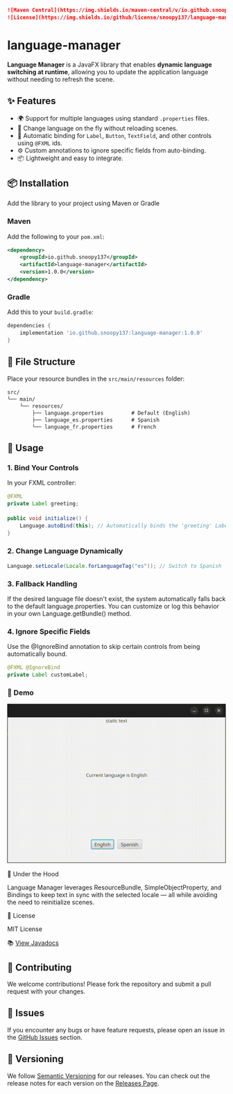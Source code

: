 ```markdown
![Maven Central](https://img.shields.io/maven-central/v/io.github.snoopy137/language-manager)
![License](https://img.shields.io/github/license/snoopy137/language-manager)
```

# language-manager
**Language Manager** is a JavaFX library that enables **dynamic language switching at runtime**, allowing you to update the application language without needing to refresh the scene.

## ✨ Features

- 🌍 Support for multiple languages using standard `.properties` files.
- 🔄 Change language on the fly without reloading scenes.
- 🔗 Automatic binding for `Label`, `Button`, `TextField`, and other controls using `@FXML` ids.
- ⚙️ Custom annotations to ignore specific fields from auto-binding.
- 📦 Lightweight and easy to integrate.

## 📦 Installation

Add the library to your project using Maven or Gradle

### Maven
Add the following to your `pom.xml`:
```xml
<dependency>
    <groupId>io.github.snoopy137</groupId>
    <artifactId>language-manager</artifactId>
    <version>1.0.0</version>
</dependency>
```
### Gradle
Add this to your `build.gradle`:
```groovy
dependencies {
    implementation 'io.github.snoopy137:language-manager:1.0.0'
}
```

## 📁 File Structure

Place your resource bundles in the `src/main/resources` folder:

```text
src/
└── main/
    └── resources/
        ├── language.properties         # Default (English)
        ├── language_es.properties      # Spanish
        └── language_fr.properties      # French
```

## 🚀 Usage

### 1. Bind Your Controls

In your FXML controller:

```java
@FXML
private Label greeting;

public void initialize() {
    Language.autoBind(this); // Automatically binds the 'greeting' Label
}
```

### 2. Change Language Dynamically

```java
Language.setLocale(Locale.forLanguageTag("es")); // Switch to Spanish
```

### 3. Fallback Handling

If the desired language file doesn't exist, the system automatically falls back to the default language.properties. You can customize or log this behavior in your own Language.getBundle() method.

### 4. Ignore Specific Fields

Use the @IgnoreBind annotation to skip certain controls from being automatically bound.
```java
@FXML @IgnoreBind
private Label customLabel;
```

### 📸 Demo

![Language Switching Demo](demo/demo.gif)

🔧 Under the Hood

Language Manager leverages ResourceBundle, SimpleObjectProperty, and Bindings to keep text in sync with the selected locale — all while avoiding the need to reinitialize scenes.

📄 License

MIT License

📚 [View Javadocs](https://snoopy137.github.io/language-manager/)

## 🤝 Contributing

We welcome contributions! Please fork the repository and submit a pull request with your changes.

## 🐞 Issues

If you encounter any bugs or have feature requests, please open an issue in the [GitHub Issues](https://github.com/snoopy137/language-manager/issues) section.


## 🔖 Versioning

We follow [Semantic Versioning](https://semver.org/) for our releases. You can check out the release notes for each version on the [Releases Page](https://github.com/snoopy137/language-manager/releases).

